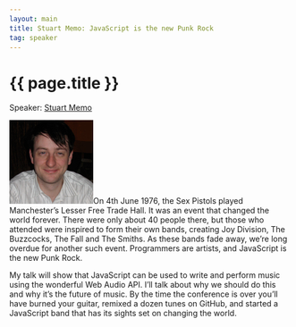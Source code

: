 ```yaml
---
layout: main
title: Stuart Memo: JavaScript is the new Punk Rock
tag: speaker
---
```


# {{ page.title }}

Speaker: <a href="http://stuartmemo.com">Stuart Memo</a>

<a href="http://stuartmemo.com"><img src="/images/stuart-memo.jpeg" class="speaker" alt="Stuart Memo" /></a>On 4th June 1976, the Sex Pistols played Manchester’s Lesser Free Trade Hall. It was an event that changed the world forever. There were only about 40 people there, but those who attended were inspired to form their own bands, creating Joy Division, The Buzzcocks, The Fall and The Smiths. As these bands fade away, we’re long overdue for another such event. Programmers are artists, and JavaScript is the new Punk Rock.

My talk will show that JavaScript can be used to write and perform music using the wonderful Web Audio API. I’ll talk about why we should do this and why it’s the future of music. By the time the conference is over you’ll have burned your guitar, remixed a dozen tunes on GitHub, and started a JavaScript band that has its sights set on changing the world.

